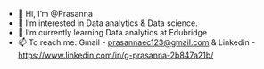 - 👋 Hi, I’m @Prasanna
- 👀 I’m interested in Data analytics & Data science.
- 🌱 I’m currently learning Data analytics at Edubridge
- 📫 To reach me: Gmail - prasannaec123@gmail.com & Linkedin -  https://www.linkedin.com/in/g-prasanna-2b847a21b/
 

<!---
Prasannaec26/Prasannaec26 is a ✨ special ✨ repository because its `README.md` (this file) appears on your GitHub profile.
You can click the Preview link to take a look at your changes.
--->
